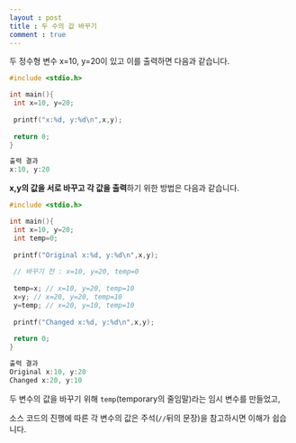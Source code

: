 ```yaml
---
layout : post
title : 두 수의 값 바꾸기
comment : true
---
```

두 정수형 변수 x=10, y=20이 있고 이를 출력하면 다음과 같습니다.
```c
#include <stdio.h>

int main(){
 int x=10, y=20;
 
 printf("x:%d, y:%d\n",x,y);
 
 return 0; 
}
```
```c
출력 결과
x:10, y:20
```

**x,y의 값을 서로 바꾸고 각 값을 출력**하기 위한 방법은 다음과 같습니다.

```c
#include <stdio.h>

int main(){
 int x=10, y=20;
 int temp=0;
 
 printf("Original x:%d, y:%d\n",x,y);
 
 // 바꾸기 전 : x=10, y=20, temp=0
 
 temp=x; // x=10, y=20, temp=10
 x=y; // x=20, y=20, temp=10
 y=temp; // x=20, y=10, temp=10
 
 printf("Changed x:%d, y:%d\n",x,y);
 
 return 0; 
}
```
```c
출력 결과
Original x:10, y:20
Changed x:20, y:10
```
두 변수의 값을 바꾸기 위해 `temp`(temporary의 줄임말)라는 임시 변수를 만들었고,

소스 코드의 진행에 따른 각 변수의 값은 주석(`//`뒤의 문장)을 참고하시면 이해가 쉽습니다.
